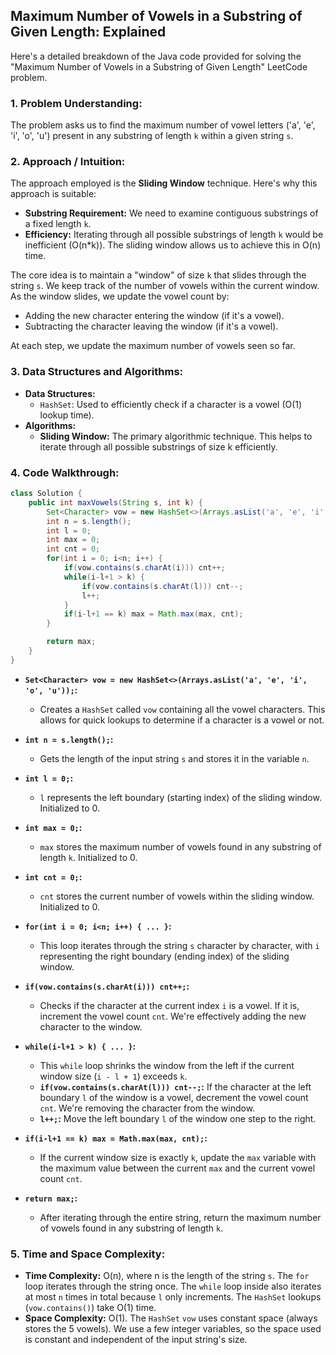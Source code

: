 ## Maximum Number of Vowels in a Substring of Given Length: Explained

Here's a detailed breakdown of the Java code provided for solving the "Maximum Number of Vowels in a Substring of Given Length" LeetCode problem.

### 1. Problem Understanding:

The problem asks us to find the maximum number of vowel letters ('a', 'e', 'i', 'o', 'u') present in any substring of length `k` within a given string `s`.

### 2. Approach / Intuition:

The approach employed is the **Sliding Window** technique. Here's why this approach is suitable:

*   **Substring Requirement:** We need to examine contiguous substrings of a fixed length `k`.
*   **Efficiency:**  Iterating through all possible substrings of length `k` would be inefficient (O(n\*k)). The sliding window allows us to achieve this in O(n) time.

The core idea is to maintain a "window" of size `k` that slides through the string `s`.  We keep track of the number of vowels within the current window. As the window slides, we update the vowel count by:

*   Adding the new character entering the window (if it's a vowel).
*   Subtracting the character leaving the window (if it's a vowel).

At each step, we update the maximum number of vowels seen so far.

### 3. Data Structures and Algorithms:

*   **Data Structures:**
    *   `HashSet`: Used to efficiently check if a character is a vowel (O(1) lookup time).
*   **Algorithms:**
    *   **Sliding Window:**  The primary algorithmic technique.  This helps to iterate through all possible substrings of size k efficiently.

### 4. Code Walkthrough:

```java
class Solution {
    public int maxVowels(String s, int k) {
        Set<Character> vow = new HashSet<>(Arrays.asList('a', 'e', 'i', 'o', 'u'));
        int n = s.length();
        int l = 0;
        int max = 0;
        int cnt = 0;
        for(int i = 0; i<n; i++) {
            if(vow.contains(s.charAt(i))) cnt++;
            while(i-l+1 > k) {
                if(vow.contains(s.charAt(l))) cnt--;
                l++;
            }
            if(i-l+1 == k) max = Math.max(max, cnt);
        }

        return max;
    }
}
```

*   **`Set<Character> vow = new HashSet<>(Arrays.asList('a', 'e', 'i', 'o', 'u'));`:**
    *   Creates a `HashSet` called `vow` containing all the vowel characters. This allows for quick lookups to determine if a character is a vowel or not.

*   **`int n = s.length();`:**
    *   Gets the length of the input string `s` and stores it in the variable `n`.

*   **`int l = 0;`:**
    *   `l` represents the left boundary (starting index) of the sliding window. Initialized to 0.

*   **`int max = 0;`:**
    *   `max` stores the maximum number of vowels found in any substring of length `k`. Initialized to 0.

*   **`int cnt = 0;`:**
    *   `cnt` stores the current number of vowels within the sliding window. Initialized to 0.

*   **`for(int i = 0; i<n; i++) { ... }`:**
    *   This loop iterates through the string `s` character by character, with `i` representing the right boundary (ending index) of the sliding window.

*   **`if(vow.contains(s.charAt(i))) cnt++;`:**
    *   Checks if the character at the current index `i` is a vowel. If it is, increment the vowel count `cnt`.  We're effectively adding the new character to the window.

*   **`while(i-l+1 > k) { ... }`:**
    *   This `while` loop shrinks the window from the left if the current window size (`i - l + 1`) exceeds `k`.
    *   **`if(vow.contains(s.charAt(l))) cnt--;`:** If the character at the left boundary `l` of the window is a vowel, decrement the vowel count `cnt`.  We're removing the character from the window.
    *   **`l++;`:**  Move the left boundary `l` of the window one step to the right.

*   **`if(i-l+1 == k) max = Math.max(max, cnt);`:**
    *   If the current window size is exactly `k`, update the `max` variable with the maximum value between the current `max` and the current vowel count `cnt`.

*   **`return max;`:**
    *   After iterating through the entire string, return the maximum number of vowels found in any substring of length `k`.

### 5. Time and Space Complexity:

*   **Time Complexity:** O(n), where n is the length of the string `s`. The `for` loop iterates through the string once. The `while` loop inside also iterates at most `n` times in total because `l` only increments. The `HashSet` lookups (`vow.contains()`) take O(1) time.
*   **Space Complexity:** O(1).  The `HashSet` `vow` uses constant space (always stores the 5 vowels). We use a few integer variables, so the space used is constant and independent of the input string's size.
